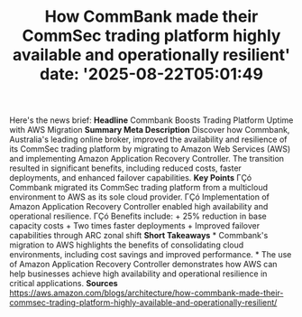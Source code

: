 ﻿---
title: "How CommBank made their CommSec trading platform highly available and operationally resilient'
date: '2025-08-22T05:01:49"
category: "Markets"
summary: ""
slug: "how commbank made their commsec trading platform highly avai"
source_urls:
  - "https://aws.amazon.com/blogs/architecture/how-commbank-made-their-commsec-trading-platform-highly-available-and-operationally-resilient/"
seo:
  title: "How CommBank made their CommSec trading platform highly available and operationally resilient | Hash n Hedge'
  description: '"
  keywords: ["news", "markets", "brief"]
---
Here's the news brief:  **Headline** Commbank Boosts Trading Platform Uptime with AWS Migration  **Summary Meta Description** Discover how Commbank, Australia's leading online broker, improved the availability and resilience of its CommSec trading platform by migrating to Amazon Web Services (AWS) and implementing Amazon Application Recovery Controller. The transition resulted in significant benefits, including reduced costs, faster deployments, and enhanced failover capabilities.  **Key Points**  ΓÇó Commbank migrated its CommSec trading platform from a multicloud environment to AWS as its sole cloud provider. ΓÇó Implementation of Amazon Application Recovery Controller enabled high availability and operational resilience. ΓÇó Benefits include: 	+ 25% reduction in base capacity costs 	+ Two times faster deployments 	+ Improved failover capabilities through ARC zonal shift  **Short Takeaways**  * Commbank's migration to AWS highlights the benefits of consolidating cloud environments, including cost savings and improved performance. * The use of Amazon Application Recovery Controller demonstrates how AWS can help businesses achieve high availability and operational resilience in critical applications.  **Sources** https://aws.amazon.com/blogs/architecture/how-commbank-made-their-commsec-trading-platform-highly-available-and-operationally-resilient/ 
